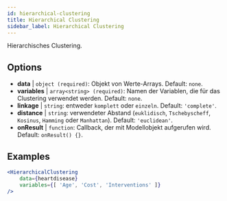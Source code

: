 ```yaml
---
id: hierarchical-clustering
title: Hierarchical Clustering
sidebar_label: Hierarchical Clustering
---
```


Hierarchisches Clustering.

## Options

* __data__ | `object (required)`: Objekt von Werte-Arrays. Default: `none`.
* __variables__ | `array<string> (required)`: Namen der Variablen, die für das Clustering verwendet werden. Default: `none`.
* __linkage__ | `string`: entweder `komplett` oder `einzeln`. Default: `'complete'`.
* __distance__ | `string`: verwendeter Abstand (`euklidisch`, `Tschebyscheff`, `Kosinus`, `Hamming` oder `Manhattan`). Default: `'euclidean'`.
* __onResult__ | `function`: Callback, der mit Modellobjekt aufgerufen wird. Default: `onResult() {}`.


## Examples

```jsx live
<HierarchicalClustering 
    data={heartdisease} 
    variables={[ 'Age', 'Cost', 'Interventions' ]}
/>
```

